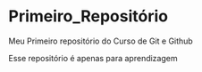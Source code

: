 # Primeiro_Repositório
Meu Primeiro repositório do Curso de Git e Github

Esse repositório é apenas para aprendizagem